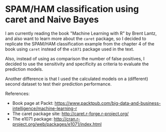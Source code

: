 # SPAM/HAM classification using caret and Naive Bayes

I am currently reading the book "Machine Learning with R" by Brent Lantz,
and also want to learn more about the `caret` package, so I decided to replicate
the SPAM/HAM classification example from the chapter 4 of the book using `caret`
instead of the `e1071` package used in the text.

Also, instead of using as comparison the number of false positives, I decided
to use the sensitivity and specificity as criteria to evaluate the
prediction models.

Another difference is that I used the calculated models on a (different) second
dataset to test their prediction performance.

References:

- Book page at Packt: https://www.packtpub.com/big-data-and-business-intelligence/machine-learning-r
- The caret package site: http://caret.r-forge.r-project.org/
- The e1071 package: http://cran.r-project.org/web/packages/e1071/index.html
